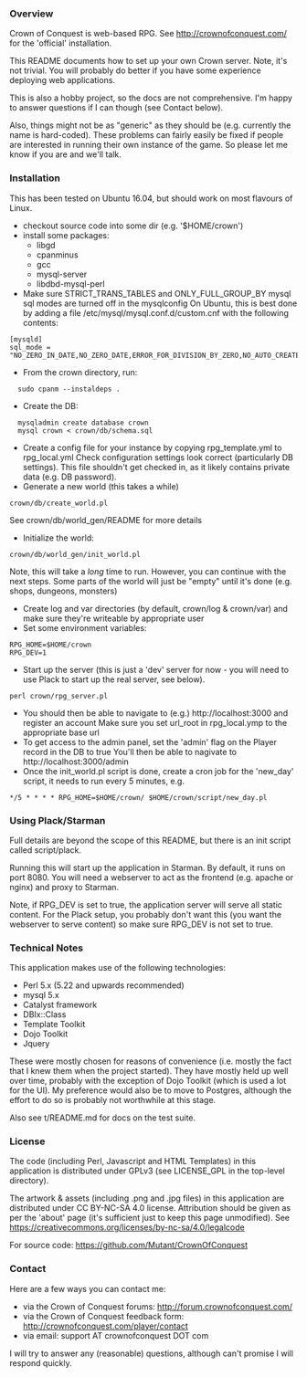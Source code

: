 ### Overview

Crown of Conquest is web-based RPG. See http://crownofconquest.com/ for the 'official' installation.

This README documents how to set up your own Crown server. Note, it's not trivial. You will probably do better if you have some experience deploying web applications.

This is also a hobby project, so the docs are not comprehensive. I'm happy to answer questions if I can though (see Contact below).

Also, things might not be as "generic" as they should be (e.g. currently the name is hard-coded). These problems can fairly easily be fixed if people are interested in
running their own instance of the game. So please let me know if you are and we'll talk.

### Installation
This has been tested on Ubuntu 16.04, but should work on most flavours of Linux.

* checkout source code into some dir (e.g. '$HOME/crown')
* install some packages:
  * libgd
  * cpanminus
  * gcc
  * mysql-server
  * libdbd-mysql-perl
* Make sure STRICT_TRANS_TABLES and ONLY_FULL_GROUP_BY mysql sql modes are turned off in the mysqlconfig
  On Ubuntu, this is best done by adding a file /etc/mysql/mysql.conf.d/custom.cnf
  with the following contents:
```
[mysqld]
sql_mode = "NO_ZERO_IN_DATE,NO_ZERO_DATE,ERROR_FOR_DIVISION_BY_ZERO,NO_AUTO_CREATE_USER,NO_ENGINE_SUBSTITUTION"
```
* From the crown directory, run:
```
  sudo cpanm --instaldeps .
```
* Create the DB:
```
  mysqladmin create database crown
  mysql crown < crown/db/schema.sql
```
* Create a config file for your instance by copying rpg_template.yml to rpg_local.yml
  Check configuration settings look correct (particularly DB settings). This file shouldn't get checked in, as it likely contains private data (e.g. DB password).
* Generate a new world (this takes a while)
```
crown/db/create_world.pl
```
  See crown/db/world_gen/README for more details
* Initialize the world:
```
crown/db/world_gen/init_world.pl
```
  Note, this will take a *long* time to run. However, you can continue with the next steps. Some parts of the world will
  just be "empty" until it's done (e.g. shops, dungeons, monsters)
* Create log and var directories (by default, crown/log & crown/var) and make sure they're writeable by appropriate user
* Set some environment variables:
```
RPG_HOME=$HOME/crown
RPG_DEV=1
```
* Start up the server (this is just a 'dev' server for now - you will need to use Plack to start up the real server, see below).
```
perl crown/rpg_server.pl
```
* You should then be able to navigate to (e.g.) http://localhost:3000 and register an account
  Make sure you set url_root in rpg_local.ymp to the appropriate base url
* To get access to the admin panel, set the 'admin' flag on the Player record in the DB to true
  You'll then be able to nagivate to http://localhost:3000/admin
* Once the init_world.pl script is done, create a cron job for the 'new_day' script, it needs to run every 5 minutes, e.g.
```
*/5 * * * * RPG_HOME=$HOME/crown/ $HOME/crown/script/new_day.pl
```
### Using Plack/Starman

Full details are beyond the scope of this README, but there is an init script called script/plack.

Running this will start up the application in Starman. By default, it runs on port 8080. You will need
a webserver to act as the frontend (e.g. apache or nginx) and proxy to Starman.

Note, if RPG_DEV is set to true, the application server will serve all static content. For the Plack
setup, you probably don't want this (you want the webserver to serve content) so make sure RPG_DEV is
not set to true.

### Technical Notes

This application makes use of the following technologies:

* Perl 5.x (5.22 and upwards recommended)
* mysql 5.x
* Catalyst framework
* DBIx::Class
* Template Toolkit
* Dojo Toolkit
* Jquery

These were mostly chosen for reasons of convenience (i.e. mostly the fact that I knew them when the project started).
They have mostly held up well over time, probably with the exception of Dojo Toolkit (which is used a lot for the UI).
My preference would also be to move to Postgres, although the effort to do so is probably not worthwhile at this stage.

Also see t/README.md for docs on the test suite.

### License

The code (including Perl, Javascript and HTML Templates) in this application is distributed under GPLv3
(see LICENSE_GPL in the top-level directory).

The artwork & assets (including .png and .jpg files) in this application are distributed under CC BY-NC-SA 4.0
license. Attribution should be given as per the 'about' page (it's sufficient just to keep this page unmodified).
See https://creativecommons.org/licenses/by-nc-sa/4.0/legalcode

For source code: https://github.com/Mutant/CrownOfConquest

### Contact

Here are a few ways you can contact me:
* via the Crown of Conquest forums: http://forum.crownofconquest.com/
* via the Crown of Conquest feedback form: http://crownofconquest.com/player/contact
* via email: support AT crownofconquest DOT com

I will try to answer any (reasonable) questions, although can't promise I will respond quickly.
